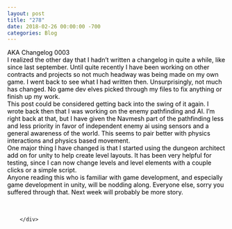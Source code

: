 ```yaml
---
layout: post
title: "278"
date: 2018-02-26 00:00:00 -700
categories: Blog
---
```


<div class="blog-content">
				<div class="paragraph"><span><span style="color:rgb(0, 0, 0)">AKA Changelog 0003</span></span><br><span></span><span><span style="color:rgb(0, 0, 0)">I realized the other day that I hadn&rsquo;t written a changelog in quite a while, like since last september. Until quite recently I have been working on other contracts and projects so not much headway was being made on my own game. I went back to see what I had written then. Unsurprisingly, not much has changed. No game dev elves picked through my files to fix anything or finish up my work. </span></span><br><span></span><span><span style="color:rgb(0, 0, 0)">This post could be considered getting back into the swing of it again. I wrote back then that I was working on the enemy pathfinding and AI. I&rsquo;m right back at that, but I have given the Navmesh part of the pathfinding less and less priority in favor of independent enemy ai using sensors and a general awareness of the world. This seems to pair better with physics interactions and physics based movement. </span></span><br><span></span><span><span style="color:rgb(0, 0, 0)">One major thing I have changed is that I started using the dungeon architect add on for unity to help create level layouts. It has been very helpful for testing, since I can now change levels and level elements with a couple clicks or a simple script. </span></span><br><span></span><span><span style="color:rgb(0, 0, 0)">Anyone reading this who is familiar with game development, and especially game development in unity, will be nodding along. Everyone else, sorry you suffered through that. Next week will probably be more story. </span></span><br><span></span><br>&#8203;</div>

		</div>
        